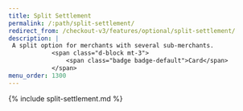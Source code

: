 ```yaml
---
title: Split Settlement
permalink: /:path/split-settlement/
redirect_from: /checkout-v3/features/optional/split-settlement/
description: |
 A split option for merchants with several sub-merchants.
            <span class="d-block mt-3">
                <span class="badge badge-default">Card</span>
            </span>
menu_order: 1300
---
```


{% include split-settlement.md %}
